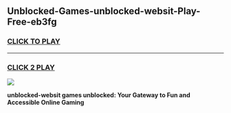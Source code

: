 
## Unblocked-Games-unblocked-websit-Play-Free-eb3fg
<h3>
<a href="https://premium76.site?title=unblocked-websit&ref=23A">CLICK TO PLAY</a></h3>
<hr>

<h3>
<a href="https://premium76.site?title=unblocked-websit&ref=23A">CLICK 2 PLAY</a>
  
</h3>

<a href="https://premium76.site?title=unblocked-websit&ref=23A"><img src="https://clearcache.store/games.png"></a>


**unblocked-websit games unblocked: Your Gateway to Fun and Accessible Online Gaming**
